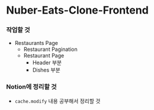 # Nuber-Eats-Clone-Frontend

### 작업할 것
* Restaurants Page
  - Restaurant Pagination
  - Restaurant Page
    + Header 부분
    + Dishes 부분

### Notion에 정리할 것

* `cache.modify` 내용 공부해서 정리할 것